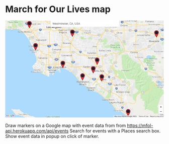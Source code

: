 # March for Our Lives map

<img src="map.png">

Draw markers on a Google map with event data from from https://mfol-api.herokuapp.com/api/events
Search for events with a Places search box. Show event data in popup on click of marker.

